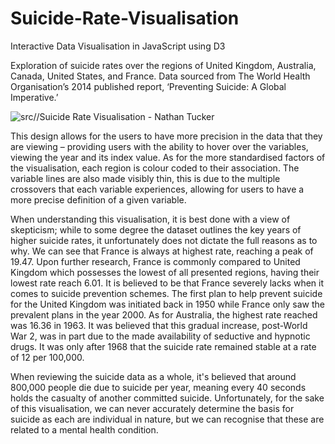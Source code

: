 # Suicide-Rate-Visualisation
Interactive Data Visualisation in JavaScript using D3

Exploration of suicide rates over the regions of United Kingdom, Australia, Canada, United
States, and France. Data sourced from The World Health Organisation’s 2014 published report,
‘Preventing Suicide: A Global Imperative.’

![src//Suicide Rate Visualisation - Nathan Tucker](https://raw.githubusercontent.com/nathantucker/Suicide-Rate-Visualisation/master/screenshots/Visualisation.JPG)

This design allows for the users to have more precision in the data that they
are viewing – providing users with the ability to hover over the variables, viewing the
year and its index value. As for the more standardised factors of the visualisation, each region is
colour coded to their association. The variable lines are also made visibly thin, this is due to
the multiple crossovers that each variable experiences, allowing for users to have a more precise
definition of a given variable.

When understanding this visualisation, it is best done with a view of skepticism; while to some
degree the dataset outlines the key years of higher suicide rates, it unfortunately does not dictate
the full reasons as to why. We can see that France is always at highest rate,
reaching a peak of 19.47. Upon further research, France is commonly compared to United
Kingdom which possesses the lowest of all presented regions, having their lowest rate reach 6.01.
It is believed to be that France severely lacks when it comes to suicide prevention schemes. The
first plan to help prevent suicide for the United Kingdom was initiated back in 1950 while France
only saw the prevalent plans in the year 2000. As for Australia, the highest rate reached was 16.36
in 1963. It was believed that this gradual increase, post-World War 2, was in part due to the made
availability of seductive and hypnotic drugs. It was only after 1968 that the suicide rate remained
stable at a rate of 12 per 100,000.

When reviewing the suicide data as a whole, it's believed that around 800,000 people die due to
suicide per year, meaning every 40 seconds holds the casualty of another committed suicide.
Unfortunately, for the sake of this visualisation, we can never accurately determine the basis for
suicide as each are individual in nature, but we can recognise that these are related to a mental
health condition.

